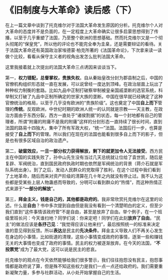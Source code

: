 # 《旧制度与大革命》读后感（下）

在上一篇文章中谈到了托克维尔对于法国大革命发生原因的分析。托克维尔个人对大革命的态度并不是负面的，在一定程度上大革命确实让很多启蒙思想得到了传播，以至于几乎重塑了法国，乃至整个欧洲的思想基础。然而托克维尔又是一个彻头彻尾的“保皇党”，所以他的评论也不能完全奉为圭臬，还是需要辩证的看待。关于法国大革命还有英国政治家埃德蒙·柏克所著的《法国革命论》，下次拿来读一读做个比较，看看从保守主义者的视角出发怎么批判法国大革命。

这里我接着就上次提出的法国大革命三点诱因来谈谈当下。

第一，**权力错配，总督掌权，贵族失权**。自从秦始皇改分封为郡县制之后，中国的官僚机构组织形态就一直在发展，可以说曾经一度达到顶峰。在政治层面上玩出了种种权力制衡的套路。比如九品中正制打破察举制被皇亲国戚垄断的选官系统，科举制又打破了九品中正制所确定的世家大族的垄断。中国在很早就已经确定了这种官僚统治的格局，以至于几乎没有欧洲的“贵族阶级”。这也奠定了中国**自上而下**管理的**传统**。反观欧洲，中世纪时期的欧洲人统一的认同就是宗教——天主教，在政治方面由于东西分裂，西方一直处于“诸侯割据”的状态，每一个封地都有自己的管理者，所谓“附庸的附庸不是我的附庸”这样的分封形态一直持续了很长时间，直到法国的路易十四独大，集中了所有军政大权，“统一”法国。法国后行一步，也算是接受了**自上而下**的管理。所以我们在现在的法国也能看到很多自上而下的影子，但是也有很多区域自治的政治遗产。

第二，**破窗效应，一旦一部分权力获得解放，剩下的就更加令人无法接受**。西方民主在中国的实践失败了，孙中山先生没有当过几天总统就让位给了袁世凯，随后是复辟、军阀统治，直到国民政府执政时期也依然是军阀统治的背景（蒋介石就是军队系统出身）。到了之后，发动人民群众的党取得了胜利，在这个过程中我们看到了土地革命，随后而来对资产阶级的清算在几十年之内就没有停止过。我不认为这些都是受某些上层人物蛊惑而导致的，分明可以看到群众的“热情”，而这种热情正式来源于“**一部分的解放**”。

第三，**拜金主义，钱是自己的，其他都是政府的**。我非常欣赏托克维尔在这里的论述。什么是**自由**？书中多次提到自由但是我没有看到一个清楚明白的定义，但至少我们直到“这件事情该政府管”不是自由，甚至是放弃了自由。举个例子，在一个班级里班长问：今天谁扫地？同学们说：你来定吧！同学们在此刻**放弃了自由**。“民主”的做法应该是**各抒己见**：“我觉得应该让他来扫”，最后按照统一的标准来决定谁的意见得到反馈。所以**表达**是民主的**先决条件**。拜金主义导致人们不再关心发生在身边的小事情，比如街道的清理，这些小事情变成政府的事情，逐渐一些和赚钱无关的大事情也变成了政府的事情。民主的权力被逐渐放弃。在今天的法国，“**不投票党**”成为了最大党，这可以说是民主的悲哀。

托克维尔的观点在今天依然能够给我们很多警示，我们往往抱怨没有民主，抱怨事情都是政府说了算，但是殊不知这些权力是我们一点一点还给政府的。我们需要重新凝聚力量，多参与社群活动，从小处开始掌握自己的生活。